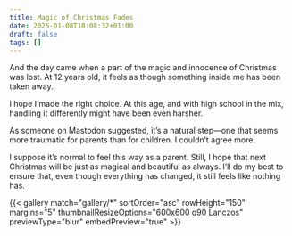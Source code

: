 ```yaml
---
title: Magic of Christmas Fades
date: 2025-01-08T18:08:32+01:00
draft: false
tags: []
---
```


And the day came when a part of the magic and innocence of Christmas was lost. At 12 years old, it feels as though something inside me has been taken away.

I hope I made the right choice. At this age, and with high school in the mix, handling it differently might have been even harsher.

As someone on Mastodon suggested, it’s a natural step—one that seems more traumatic for parents than for children. I couldn’t agree more.

I suppose it’s normal to feel this way as a parent. Still, I hope that next Christmas will be just as magical and beautiful as always. I’ll do my best to ensure that, even though everything has changed, it still feels like nothing has.

{{< gallery match="gallery/*" sortOrder="asc" rowHeight="150" margins="5" thumbnailResizeOptions="600x600 q90 Lanczos" previewType="blur" embedPreview="true" >}}
